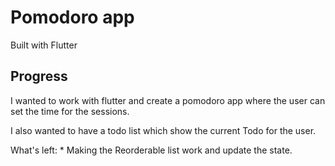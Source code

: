 # Pomodoro app

Built with Flutter

## Progress

I wanted to work with flutter and create a pomodoro app where the user can set the time for the sessions.

I also wanted to have a todo list which show the current Todo for the user.

What's left:
    * Making the Reorderable list work and update the state.
